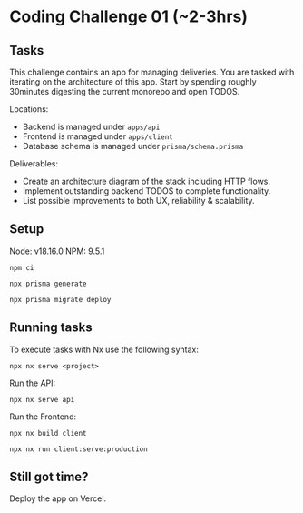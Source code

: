 # Coding Challenge 01 (~2-3hrs)

## Tasks

This challenge contains an app for managing deliveries. You are tasked with iterating on the architecture of this app.
Start by spending roughly 30minutes digesting the current monorepo and open TODOS.

Locations:

- Backend is managed under `apps/api`
- Frontend is managed under `apps/client`
- Database schema is managed under `prisma/schema.prisma`

Deliverables:

- Create an architecture diagram of the stack including HTTP flows.
- Implement outstanding backend TODOS to complete functionality.
- List possible improvements to both UX, reliability & scalability.

## Setup

Node: v18.16.0
NPM: 9.5.1

```
npm ci
```

```
npx prisma generate
```

```
npx prisma migrate deploy
```

## Running tasks

To execute tasks with Nx use the following syntax:

```
npx nx serve <project>
```

Run the API:

```
npx nx serve api
```

Run the Frontend:

```
npx nx build client
```

```
npx nx run client:serve:production
```

## Still got time?

Deploy the app on Vercel.
